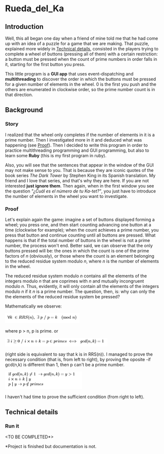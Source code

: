 # Rueda_del_Ka
## Introduction
Well, this all began one day when a friend of mine told me that he had come up with an idea of a puzzle for a game that we are making. That puzzle, explained more widely in [Technical details](#Technical-details), consisted in the players trying to complete a wheel of buttons (pressing all of them) with a certain restriction: a button must be pressed when the count of prime numbers in order falls in it, starting for the first button you press.

This little program is a **GUI app** that uses event-dispatching and **multithreading** to discover the order in which the buttons must be pressed for a given number of elements in the wheel. 0 is the first you push and the others are enumerated in clockwise order, so the prime number count is in that direction.

## Background
### Story
I realized that the wheel only completes if the number of elements in it is a prime number. Then I investigated more in it and deduced what was happening (see [Proof](#Proof)). Then I decided to write this program in order to practice multithreading programming and GUI programming, but also to learn some **Ruby** (this is my first program in ruby).

Also, you will see that the sentences that appear in the window of the GUI may not make sense to you. That is because they are iconic quotes of the book series *The Dark Tower* by Stephen King in its Spanish translation. My friend and I love that series, and that's why they are here. If you are not interested **just ignore them**. Then again, when in the first window you see the question *"¿Cuál es el número de tu Ka-tet?"*, you just have to introduce the number of elements in the wheel you want to investigate.

### Proof
Let's explain again the game: imagine a set of buttons displayed forming a wheel; you press one, and then start counting advancing one button at a time (clockwise for example); when the count achieves a prime number, you press that button and continue counting until all buttons are pressed. What happens is that if the total number of buttons in the wheel is not a prime number, the process won't end. Better said, we can observe that the only buttons pressed will be: the ones in which the count is one of the prime factors of *n* (obviously), or those where the count is an element belonging to the reduced residue system modulo *n*, where *n* is the number of elements in the wheel. 

The reduced residue system modulo *n* contains all the elements of the integers modulo *n* that are coprimes with *n* and mutually incongruent modulo *n*. Thus, evidently, it will only contain all the elements of the integers modulo *n* if it *n* is a prime number. The question, then, is: why can only the the elements of the reduced residue system be pressed? 

Mathematically we observe:

![formula](https://github.com/Mefiso/Rueda_del_Ka/blob/master/Captura.PNG)

where p > n, p is prime.
or

![formula2](https://github.com/Mefiso/Rueda_del_Ka/blob/master/Captura2.PNG)

(right side is equivalent to say that k is in RRS(n)).
I managed to prove the necessary condition (that is, from left to right), by proving the oposite -if gcd(n,k) is different than 1, then p can't be a prime number.

![formula3](https://github.com/Mefiso/Rueda_del_Ka/blob/master/primes.PNG)

I haven't had time to prove the sufficient condition (from right to left).
## Technical details
### Run it
<TO BE COMPLETED*>

\*Project is finished but documentation is not.
